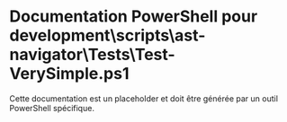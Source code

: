 # Documentation PowerShell pour development\scripts\ast-navigator\Tests\Test-VerySimple.ps1

Cette documentation est un placeholder et doit être générée par un outil PowerShell spécifique.
